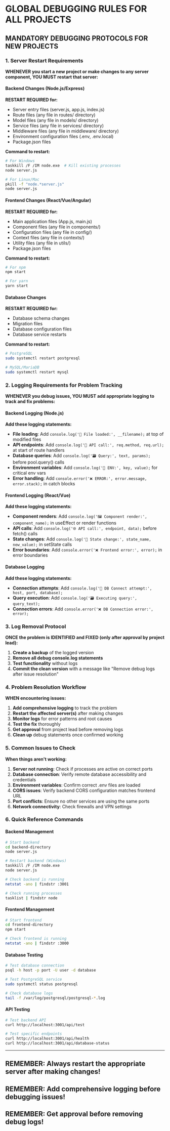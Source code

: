 # GLOBAL DEBUGGING RULES FOR ALL PROJECTS

## **MANDATORY DEBUGGING PROTOCOLS FOR NEW PROJECTS**

### 1. Server Restart Requirements
**WHENEVER you start a new project or make changes to any server component, YOU MUST restart that server:**

#### Backend Changes (Node.js/Express)
**RESTART REQUIRED for:**
- Server entry files (server.js, app.js, index.js)
- Route files (any file in routes/ directory)
- Model files (any file in models/ directory)
- Service files (any file in services/ directory)
- Middleware files (any file in middleware/ directory)
- Environment configuration files (.env, .env.local)
- Package.json files

**Command to restart:**
```bash
# For Windows
taskkill /F /IM node.exe  # Kill existing processes
node server.js

# For Linux/Mac
pkill -f "node.*server.js"
node server.js
```

#### Frontend Changes (React/Vue/Angular)
**RESTART REQUIRED for:**
- Main application files (App.js, main.js)
- Component files (any file in components/)
- Configuration files (any file in config/)
- Context files (any file in contexts/)
- Utility files (any file in utils/)
- Package.json files

**Command to restart:**
```bash
# For npm
npm start

# For yarn
yarn start
```

#### Database Changes
**RESTART REQUIRED for:**
- Database schema changes
- Migration files
- Database configuration files
- Database service restarts

**Command to restart:**
```bash
# PostgreSQL
sudo systemctl restart postgresql

# MySQL/MariaDB
sudo systemctl restart mysql
```

### 2. Logging Requirements for Problem Tracking
**WHENEVER you debug issues, YOU MUST add appropriate logging to track and fix problems:**

#### Backend Logging (Node.js)
**Add these logging statements:**
- **File loading**: Add `console.log('🔧 File loaded:', __filename);` at top of modified files
- **API endpoints**: Add `console.log('📝 API call:', req.method, req.url);` at start of route handlers
- **Database queries**: Add `console.log('🗃️ Query:', text, params);` before pool.query() calls
- **Environment variables**: Add `console.log('🔗 ENV:', key, value);` for critical env vars
- **Error handling**: Add `console.error('❌ ERROR:', error.message, error.stack);` in catch blocks

#### Frontend Logging (React/Vue)
**Add these logging statements:**
- **Component renders**: Add `console.log('🖼️ Component render:', component_name);` in useEffect or render functions
- **API calls**: Add `console.log('🌐 API call:', endpoint, data);` before fetch() calls
- **State changes**: Add `console.log('🔄 State change:', state_name, new_value);` in setState calls
- **Error boundaries**: Add `console.error('❌ Frontend error:', error);` in error boundaries

#### Database Logging
**Add these logging statements:**
- **Connection attempts**: Add `console.log('🔌 DB Connect attempt:', host, port, database);`
- **Query execution**: Add `console.log('🗃️ Executing query:', query_text);`
- **Connection errors**: Add `console.error('❌ DB Connection error:', error);`

### 3. Log Removal Protocol
**ONCE the problem is IDENTIFIED and FIXED (only after approval by project lead):**

1. **Create a backup** of the logged version
2. **Remove all debug console.log statements** 
3. **Test functionality** without logs
4. **Commit the clean version** with a message like "Remove debug logs after issue resolution"

### 4. Problem Resolution Workflow
**WHEN encountering issues:**

1. **Add comprehensive logging** to track the problem
2. **Restart the affected server(s)** after making changes
3. **Monitor logs** for error patterns and root causes
4. **Test the fix** thoroughly
5. **Get approval** from project lead before removing logs
6. **Clean up** debug statements once confirmed working

### 5. Common Issues to Check
**When things aren't working:**

1. **Server not running**: Check if processes are active on correct ports
2. **Database connection**: Verify remote database accessibility and credentials
3. **Environment variables**: Confirm correct .env files are loaded
4. **CORS issues**: Verify backend CORS configuration matches frontend URL
5. **Port conflicts**: Ensure no other services are using the same ports
6. **Network connectivity**: Check firewalls and VPN settings

### 6. Quick Reference Commands

#### Backend Management
```bash
# Start backend
cd backend-directory
node server.js

# Restart backend (Windows)
taskkill /F /IM node.exe
node server.js

# Check backend is running
netstat -ano | findstr :3001

# Check running processes
tasklist | findstr node
```

#### Frontend Management
```bash
# Start frontend
cd frontend-directory
npm start

# Check frontend is running
netstat -ano | findstr :3000
```

#### Database Testing
```bash
# Test database connection
psql -h host -p port -U user -d database

# Test PostgreSQL service
sudo systemctl status postgresql

# Check database logs
tail -f /var/log/postgresql/postgresql-*.log
```

#### API Testing
```bash
# Test backend API
curl http://localhost:3001/api/test

# Test specific endpoints
curl http://localhost:3001/api/health
curl http://localhost:3001/api/database-status
```

---

## **REMEMBER: Always restart the appropriate server after making changes!**

## **REMEMBER: Add comprehensive logging before debugging issues!**

## **REMEMBER: Get approval before removing debug logs!**